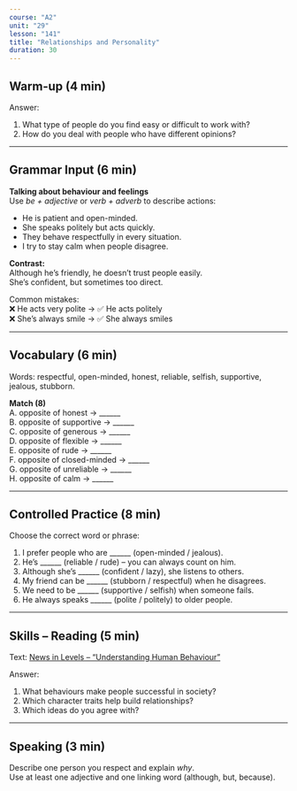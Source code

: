 ```yaml
---
course: "A2"
unit: "29"
lesson: "141"
title: "Relationships and Personality"
duration: 30
---
```


## Warm-up (4 min)
Answer:
1. What type of people do you find easy or difficult to work with?  
2. How do you deal with people who have different opinions?  

-------
## Grammar Input (6 min)
**Talking about behaviour and feelings**  
Use *be + adjective* or *verb + adverb* to describe actions:  
- He is patient and open-minded.  
- She speaks politely but acts quickly.  
- They behave respectfully in every situation.  
- I try to stay calm when people disagree.  

**Contrast:**  
Although he’s friendly, he doesn’t trust people easily.  
She’s confident, but sometimes too direct.  

Common mistakes:  
❌ He acts very polite → ✅ He acts politely  
❌ She’s always smile → ✅ She always smiles  

-------
## Vocabulary (6 min)
Words: respectful, open-minded, honest, reliable, selfish, supportive, jealous, stubborn.  

**Match (8)**  
A. opposite of honest → ______  
B. opposite of supportive → ______  
C. opposite of generous → ______  
D. opposite of flexible → ______  
E. opposite of rude → ______  
F. opposite of closed-minded → ______  
G. opposite of unreliable → ______  
H. opposite of calm → ______  

-------
## Controlled Practice (8 min)
Choose the correct word or phrase:  
1. I prefer people who are ______ (open-minded / jealous).  
2. He’s ______ (reliable / rude) – you can always count on him.  
3. Although she’s ______ (confident / lazy), she listens to others.  
4. My friend can be ______ (stubborn / respectful) when he disagrees.  
5. We need to be ______ (supportive / selfish) when someone fails.  
6. He always speaks ______ (polite / politely) to older people.  

-------
## Skills – Reading (5 min)
Text: [News in Levels – “Understanding Human Behaviour”](https://www.newsinlevels.com/)  

Answer:  
1. What behaviours make people successful in society?  
2. Which character traits help build relationships?  
3. Which ideas do you agree with?  

-------
## Speaking (3 min)
Describe one person you respect and explain *why*.  
Use at least one adjective and one linking word (although, but, because).

